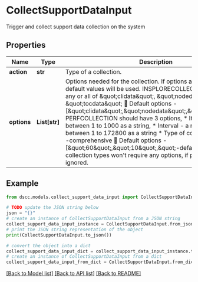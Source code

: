 # CollectSupportDataInput

Trigger and collect support data collection on the system

## Properties

Name | Type | Description | Notes
------------ | ------------- | ------------- | -------------
**action** | **str** | Type of a collection. | [optional] 
**options** | **List[str]** | Options needed for the collection. If options are not specified, default values will be used.   INSPLORECOLLECTION can have any or all of \&quot;clidata\&quot;, \&quot;nodedata\&quot; and \&quot;tocdata\&quot;     Default options - [\&quot;clidata\&quot;,\&quot;nodedata\&quot;,\&quot;tocdata\&quot;]   PERFCOLLECTION should have 3 options,   * Iteration - a number between 1 to 1000 as a string,   * Interval - a number in seconds between 1 to 172800 as a string   * Type of collection -default or -comprehensive   Default options - [\&quot;60\&quot;,\&quot;10\&quot;,\&quot;-default\&quot;]  Other collection types won&#39;t require any options, if provided will be ignored. | [optional] 

## Example

```python
from dscc.models.collect_support_data_input import CollectSupportDataInput

# TODO update the JSON string below
json = "{}"
# create an instance of CollectSupportDataInput from a JSON string
collect_support_data_input_instance = CollectSupportDataInput.from_json(json)
# print the JSON string representation of the object
print(CollectSupportDataInput.to_json())

# convert the object into a dict
collect_support_data_input_dict = collect_support_data_input_instance.to_dict()
# create an instance of CollectSupportDataInput from a dict
collect_support_data_input_from_dict = CollectSupportDataInput.from_dict(collect_support_data_input_dict)
```
[[Back to Model list]](../README.md#documentation-for-models) [[Back to API list]](../README.md#documentation-for-api-endpoints) [[Back to README]](../README.md)


